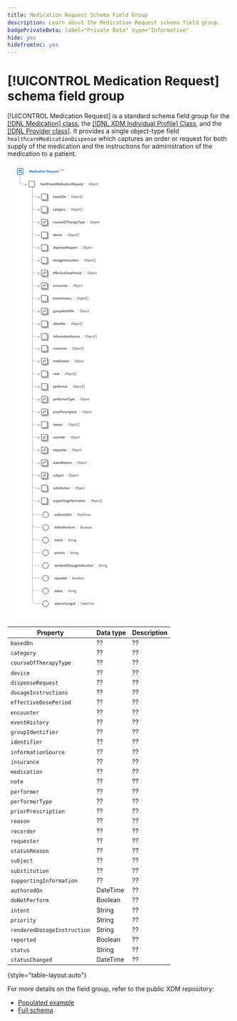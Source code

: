 ```yaml
---
title: Medication Request Schema Field Group
description: Learn about the Medication Request schema field group.
badgePrivateBeta: label="Private Beta" type="Informative"
hide: yes
hidefromtoc: yes
---
```

# [!UICONTROL Medication Request] schema field group

[!UICONTROL Medication Request] is a standard schema field group for the [[!DNL Medication] class](../../classes/location.md), the [[!DNL XDM Individual Profile] Class](../../classes/individual-profile.md), and the [[!DNL Provider class]](../../classes/provider.md). It provides a single object-type field `healthcareMedicationDispense` which captures an order or request for both supply of the medication and the instructions for administration of the medication to a patient.

![Field group structure](../../images/field-groups/medication-request.png)

| Property | Data type | Description |
| --- | --- | --- |
| `basedOn` | ?? | ?? |
| `category`| ?? | ?? |
| `courseOfTherapyType` | ?? | ?? |
| `device` | ?? | ??|
| `dispenseRequest` | ?? | ?? |
| `dosageInstructions` | ?? | ?? |
| `effectiveDosePeriod` | ?? | ?? |
| `encounter` | ?? | ?? |
| `eventHistory` | ?? | ?? |
| `groupIdentifier` | ?? | ?? |
| `identifier` | ?? | ?? |
| `informationSource` | ?? | ?? |
| `insurance` | ?? | ?? |
| `medication` | ?? | ?? |
| `note` | ?? | ?? |
| `performer` | ?? | ?? |
| `performerType` | ?? | ?? |
| `priorPrescription` | ?? | ?? |
| `reason` | ?? | ?? |
| `recorder` |?? | ?? |
| `requester` | ?? | ?? |
| `statusReason` | ?? | ?? |
| `subject` | ?? | ?? |
| `substitution` | ?? | ?? |
| `supportingInformation` | ?? | ?? |
| `authoredOn` | DateTime | ?? |
| `doNotPerform` | Boolean | ?? |
| `intent` | String | ?? |
| `priority` | String | ?? |
| `renderedDosageInstruction` | String | ?? |
| `reported` | Boolean | ?? |
| `status` | String | ?? |
| `statusChanged` | DateTime | ?? |

{style="table-layout:auto"}

For more details on the field group, refer to the public XDM repository:

* [Populated example](https://github.com/adobe/xdm/blob/master/extensions/industry/healthcare/fhir/fieldgroups/medicationrequest.example.1.json)
* [Full schema](https://github.com/adobe/xdm/blob/master/extensions/industry/healthcare/fhir/fieldgroups/medicationrequest.schema.json)
